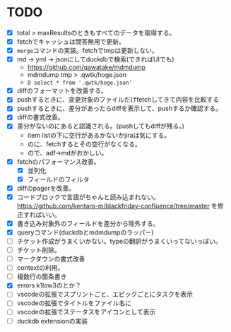 # TODO

- [x] total > maxResultsのときもすべてのデータを取得する。
- [x] fetchでキャッシュは問答無用で更新。
- [x] `merge`コマンドの実装。fetchでtmpは更新しない。
- [x] md -> yml -> jsonにしてduckdbで検索(できればUIでも)
  - https://github.com/qawatake/mdmdump
  - mdmdump tmp > .qwtk/hoge.json
  - `D select * from '.qwtk/hoge.json'`
- [x] diffのフォーマットを改善する。
- [x] pushするときに、変更対象のファイルだけfetchしてきて内容を比較する
- [x] pushするときに、差分があったらdiffを表示して、pushするか確認する。
- [x] diffの書式改善。
- [x] 差分がないのにあると認識される。(pushしてもdiffが残る。)
  - item listの下に空行があるかないかjiraは気にする。
  - のに、fetchするとその空行がなくなる。
  - ので、adf→mdがおかしい。
- [x] fetchのパフォーマンス改善。
  - [x] 並列化
  - [x] フィールドのフィルタ
- [x] diffのpagerを改善。
- [x] コードブロックで言語がちゃんと読み込まれない。https://github.com/kentaro-m/blackfriday-confluence/tree/master を修正すればいい。
- [x] 書き込み対象外のフィールドを差分から除外する。
- [x] queryコマンド(duckdbとmdmdumpのラッパー)
- [ ] チケット作成がうまくいかない。typeの翻訳がうまくいってないっぽい。
- [ ] チケット削除。
- [ ] マークダウンの書式改善
- [ ] contextの利用。
- [ ] 複数行の箇条書き
- [x] errors k1low3のとか？
- [ ] vscodeの拡張でスプリントごと、エピックごとにタスクを表示
- [ ] vscodeの拡張でタイトルをファイル名に
- [ ] vscodeの拡張でステータスをアイコンとして表示
- [ ] duckdb extensionの実装
